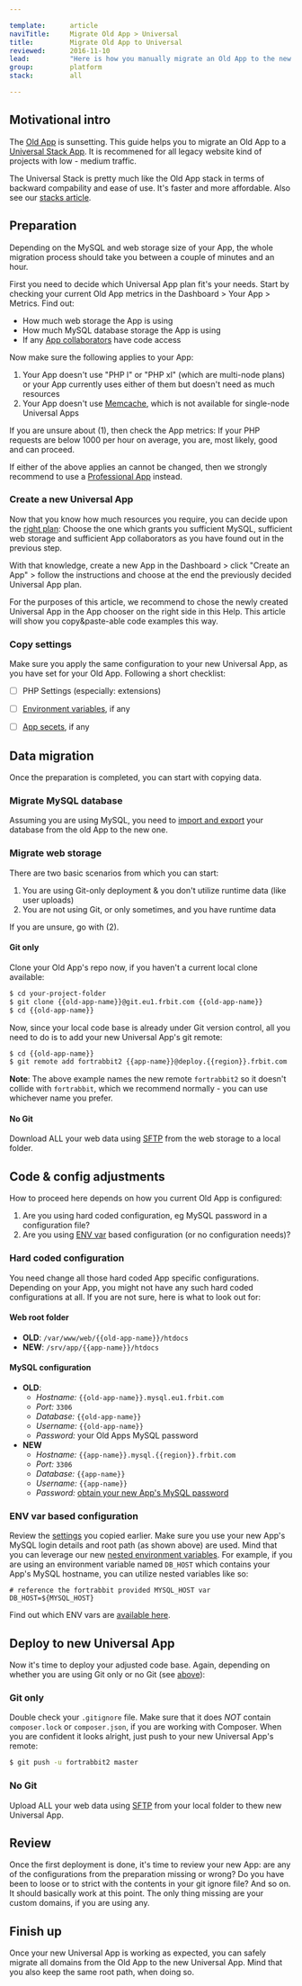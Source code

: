 ```yaml
---

template:      article
naviTitle:     Migrate Old App > Universal
title:         Migrate Old App to Universal
reviewed:      2016-11-10
lead:          "Here is how you manually migrate an Old App to the new Universal Stack."
group:         platform
stack:         all

---
```



## Motivational intro

The [Old App](/app-old) is sunsetting. This guide helps you to migrate an Old App to a [Universal Stack App](app-uni). It is recommened for all legacy website kind of projects with low - medium traffic.

The Universal Stack is pretty much like the Old App stack in terms of backward compability and ease of use. It's faster and more affordable. Also see our [stacks article](/stacks).


## Preparation

Depending on the MySQL and web storage size of your App, the whole migration process should take you between a couple of minutes and an hour.

First you need to decide which Universal App plan fit's your needs. Start by checking your current Old App metrics in the Dashboard > Your App > Metrics. Find out:

* How much web storage the App is using
* How much MySQL database storage the App is using
* If any [App collaborators](app-collaboration) have code access

Now make sure the following applies to your App:

1. Your App doesn't use "PHP l" or "PHP xl" (which are multi-node plans) or your App currently uses either of them but doesn't need as much resources
2. Your App doesn't use [Memcache](memcache-old), which is not available for single-node Universal Apps

If you are unsure about (1), then check the App metrics: If your PHP requests are below 1000 per hour on average, you are, most likely, good and can proceed. 

If either of the above applies an cannot be changed, then we strongly recommend to use a [Professional App](app-pro) instead.


### Create a new Universal App

Now that you know how much resources you require, you can decide upon the [right plan](//www.fortrabbit.com/pricing): Choose the one which grants you sufficient MySQL, sufficient web storage and sufficient App collaborators as you have found out in the previous step.

With that knowledge, create a new App in the Dashboard > click "Create an App" > follow the instructions and choose at the end the previously decided Universal App plan.

For the purposes of this article, we recommend to chose the newly created Universal App in the App chooser on the right side in this Help. This article will show you copy&paste-able code examples this way.

### Copy settings

Make sure you apply the same configuration to your new Universal App, as you have set for your Old App. Following a short checklist:

* [ ] PHP Settings (especially: extensions)
* [ ] [Environment variables](env-vars), if any
* [ ] [App secets](secrets), if any


## Data migration

Once the preparation is completed, you can start with copying data.

### Migrate MySQL database

Assuming you are using MySQL, you need to [import and export](mysql#toc-export-amp-import) your database from the old App to the new one.

### Migrate web storage

There are two basic scenarios from which you can start:

1. You are using Git-only deployment & you don't utilize runtime data (like user uploads)
2. You are not using Git, or only sometimes, and you have runtime data

If you are unsure, go with (2).

#### Git only

Clone your Old App's repo now, if you haven't a current local clone available:

```bash
$ cd your-project-folder
$ git clone {{old-app-name}}@git.eu1.frbit.com {{old-app-name}}
$ cd {{old-app-name}}
```

Now, since your local code base is already under Git version control, all you need to do is to add your new Universal App's git remote:

```bash
$ cd {{old-app-name}}
$ git remote add fortrabbit2 {{app-name}}@deploy.{{region}}.frbit.com
```

**Note**: The above example names the new remote `fortrabbit2` so it doesn't collide with `fortrabbit`, which we recommend normally - you can use whichever name you prefer.

#### No Git

Download ALL your web data using [SFTP](ssh-sft-old) from the web storage to a local folder.

## Code & config adjustments

How to proceed here depends on how you current Old App is configured:

1. Are you using hard coded configuration, eg MySQL password in a configuration file?
2. Are you using [ENV var](env-vars) based configuration (or no configuration needs)?

### Hard coded configuration

You need change all those hard coded App specific configurations. Depending on your App, you might not have any such hard coded configurations at all. If you are not sure, here is what to look out for:

#### Web root folder

* **OLD**: `/var/www/web/{{old-app-name}}/htdocs`
* **NEW**: `/srv/app/{{app-name}}/htdocs`

#### MySQL configuration

* **OLD**:
  * *Hostname:* `{{old-app-name}}.mysql.eu1.frbit.com`
  * *Port:* `3306`
  * *Database:* `{{old-app-name}}`
  * *Username:* `{{old-app-name}}`
  * *Password:* your Old Apps MySQL password
* **NEW**
  * *Hostname:* `{{app-name}}.mysql.{{region}}.frbit.com`
  * *Port:* `3306`
  * *Database:* `{{app-name}}`
  * *Username:* `{{app-name}}`
  * *Password:* [obtain your new App's MySQL password](mysql#toc-obtain-the-mysql-password)

### ENV var based configuration

Review the [settings](#toc-copy-settings) you copied earlier. Make sure you use your new App's MySQL login details and root path (as shown above) are used. Mind that you can leverage our new [nested environment variables](env-vars#toc-nested-variables). For example, if you are using an environment variable named `DB_HOST` which contains your App's MySQL hostname, you can utilize nested variables like so:

```plain
# reference the fortrabbit provided MYSQL_HOST var
DB_HOST=${MYSQL_HOST}
```

Find out which ENV vars are [available here](env-vars#toc-env-var-types).


## Deploy to new Universal App

Now it's time to deploy your adjusted code base. Again, depending on whether you are using Git only or no Git (see [above](#toc-migrate-web-storage)):

### Git only

Double check your `.gitignore` file. Make sure that it does *NOT* contain `composer.lock` or `composer.json`, if you are working with Composer. When you are confident it looks alright, just push to your new Universal App's remote:

```bash
$ git push -u fortrabbit2 master
```

### No Git

Upload ALL your web data using [SFTP](sftp-uni) from your local folder to thew new Universal App.

## Review

Once the first deployment is done, it's time to review your new App: are any of the configurations from the preparation missing or wrong? Do you have been to loose or to strict with the contents in your git ignore file? And so on. It should basically work at this point. The only thing missing are your custom domains, if you are using any.

## Finish up

Once your new Universal App is working as expected, you can safely migrate all domains from the Old App to the new Universal App. Mind that you also keep the same root path, when doing so.
